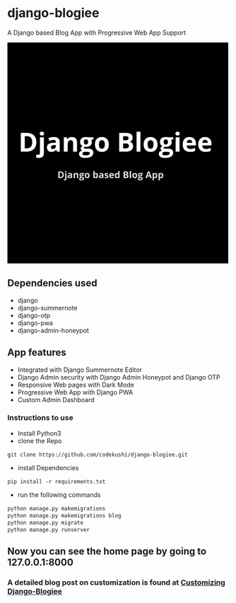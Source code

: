 # django-blogiee
A Django based Blog App with Progressive Web App Support

![logo](https://github.com/codekushi/django-blogiee/blob/master/blog/static/icons/Django-Blogiee.png?raw=true)

## Dependencies used
- django
- django-summernote
- django-otp
- django-pwa
- django-admin-honeypot

## App features
- Integrated with Django Summernote Editor
- Django Admin security with Django Admin Honeypot and Django OTP
- Responsive Web pages with Dark Mode
- Progressive Web App with Django PWA
- Custom Admin Dashboard

### Instructions to use
- Install Python3
- clone the Repo
```
git clone https://github.com/codekushi/django-blogiee.git
```
- install Dependencies
```
pip install -r requirements.txt
```
- run the following commands
```
python manage.py makemigrations
python manage.py makemigrations blog
python manage.py migrate
python manage.py runserver
```
## Now you can see the home page by going to 127.0.0.1:8000

### A detailed blog post on customization is found at [Customizing Django-Blogiee](https://hackingandprogramming.com/articles/customize-django-blogiee)
